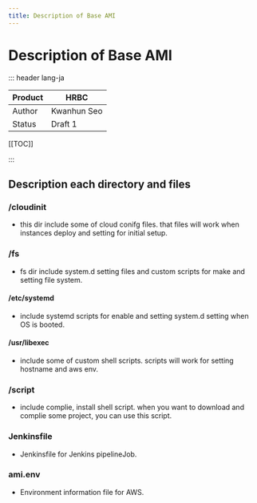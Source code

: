```yaml
---
title: Description of Base AMI
---
```

# Description of Base AMI

::: header lang-ja

| Product | HRBC        |
| ------- | ----------- |
| Author  | Kwanhun Seo |
| Status  | Draft 1     |

[[TOC]]

:::

## Description each directory and files

### /cloudinit

- this dir include some of cloud conifg files. that files will work when instances deploy and setting for initial setup.

### /fs

- fs dir include system.d setting files and custom scripts for make and setting file system. 

#### /etc/systemd

- include systemd scripts for enable and setting system.d setting when OS is booted.

#### /usr/libexec

- include some of custom shell scripts. scripts will work for setting hostname and aws env. 

### /script

- include complie, install shell script. when you want to download and complie some project, you can use this script. 

### Jenkinsfile

- Jenkinsfile for Jenkins pipelineJob. 

### ami.env

- Environment information file for AWS. 